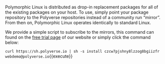 Polymorphic Linux is distributed as drop-in replacement packages for all of the existing packages on your host. To use, simply point your package repository to the Polyverse repositories instead of a community run “mirror”. From then on, Polymorphic Linux operates identically to standard Linux.

We provide a simple script to subscribe to the mirrors, this command can found on the
[free trial page](https://polyverse.io/polymorphic-linux-installation-guide/) of our website or simply click the command below:

`curl https://sh.polyverse.io | sh -s install czcw7pjshny8lzzog8bgiizfr webdemo@polyverse.io`{{execute}}

